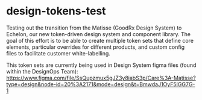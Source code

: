 # design-tokens-test
Testing out the transition from the Matisse (GoodRx Design System) to Echelon, our new token-driven design system and component library. The goal of this effort is to be able to create multiple token sets that define core elements, particular overrides for different products, and custom config files to facilitate customer white-labelling.

This token sets are currently being used in Design System figma files (found within the DesignOps Team):
https://www.figma.com/file/SsQupzmux5gJZ3y8iabS3p/Care%3A-Matisse?type=design&node-id=20%3A2171&mode=design&t=BmwdaJ1OyF5IGG7G-1
